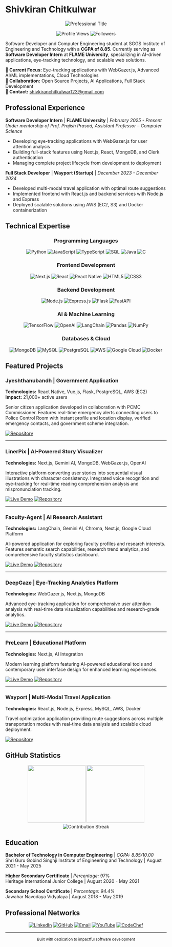 # Shivkiran Chitkulwar

<div align="center">
  <img src="https://readme-typing-svg.herokuapp.com?font=Inter&size=28&duration=3000&pause=1000&color=4A90E2&center=true&vCenter=true&width=700&lines=Software+Developer;AI+%26+Machine+Learning+Engineer;Full+Stack+Developer;Building+Scalable+Solutions" alt="Professional Title" />
</div>

<p align="center">
  <img src="https://komarev.com/ghpvc/?username=sscoderin&label=Profile%20Views&color=4a90e2&style=for-the-badge" alt="Profile Views" />
  <img src="https://img.shields.io/github/followers/sscoderin?style=for-the-badge&color=4a90e2" alt="Followers" />
</p>

Software Developer and Computer Engineering student at SGGS Institute of Engineering and Technology with a **CGPA of 8.85**. Currently serving as **Software Developer Intern** at **FLAME University**, specializing in AI-driven applications, eye-tracking technology, and scalable web solutions.

**🎯 Current Focus:** Eye-tracking applications with WebGazer.js, Advanced AI/ML implementations, Cloud Technologies  
**🤝 Collaboration:** Open Source Projects, AI Applications, Full Stack Development  
**📧 Contact:** shivkiranchitkulwar123@gmail.com

## Professional Experience

**Software Developer Intern** | **FLAME University** | *February 2025 - Present*  
*Under mentorship of Prof. Prajish Prasad, Assistant Professor – Computer Science*
- Developing eye-tracking applications with WebGazer.js for user attention analysis
- Building full-stack features using Next.js, React, MongoDB, and Clerk authentication
- Managing complete project lifecycle from development to deployment

**Full Stack Developer** | **Wayport (Startup)** | *December 2023 - December 2024*
- Developed multi-modal travel application with optimal route suggestions
- Implemented frontend with React.js and backend services with Node.js and Express
- Deployed scalable solutions using AWS (EC2, S3) and Docker containerization



## Technical Expertise

<div align="center">

### Programming Languages
![Python](https://img.shields.io/badge/Python-3776AB?style=for-the-badge&logo=python&logoColor=white)
![JavaScript](https://img.shields.io/badge/JavaScript-F7DF1E?style=for-the-badge&logo=javascript&logoColor=black)
![TypeScript](https://img.shields.io/badge/TypeScript-007ACC?style=for-the-badge&logo=typescript&logoColor=white)
![SQL](https://img.shields.io/badge/SQL-4479A1?style=for-the-badge&logo=mysql&logoColor=white)
![Java](https://img.shields.io/badge/Java-ED8B00?style=for-the-badge&logo=java&logoColor=white)
![C](https://img.shields.io/badge/C-00599C?style=for-the-badge&logo=c&logoColor=white)

### Frontend Development
![Next.js](https://img.shields.io/badge/Next.js-000000?style=for-the-badge&logo=next.js&logoColor=white)
![React](https://img.shields.io/badge/React-20232A?style=for-the-badge&logo=react&logoColor=61DAFB)
![React Native](https://img.shields.io/badge/React_Native-20232A?style=for-the-badge&logo=react&logoColor=61DAFB)
![HTML5](https://img.shields.io/badge/HTML5-E34F26?style=for-the-badge&logo=html5&logoColor=white)
![CSS3](https://img.shields.io/badge/CSS3-1572B6?style=for-the-badge&logo=css3&logoColor=white)

### Backend Development
![Node.js](https://img.shields.io/badge/Node.js-43853D?style=for-the-badge&logo=node.js&logoColor=white)
![Express.js](https://img.shields.io/badge/Express.js-404D59?style=for-the-badge&logo=express&logoColor=white)
![Flask](https://img.shields.io/badge/Flask-000000?style=for-the-badge&logo=flask&logoColor=white)
![FastAPI](https://img.shields.io/badge/FastAPI-005571?style=for-the-badge&logo=fastapi&logoColor=white)

### AI & Machine Learning
![TensorFlow](https://img.shields.io/badge/TensorFlow-FF6F00?style=for-the-badge&logo=tensorflow&logoColor=white)
![OpenAI](https://img.shields.io/badge/OpenAI-412991?style=for-the-badge&logo=openai&logoColor=white)
![LangChain](https://img.shields.io/badge/LangChain-00D4AA?style=for-the-badge&logoColor=white)
![Pandas](https://img.shields.io/badge/Pandas-150458?style=for-the-badge&logo=pandas&logoColor=white)
![NumPy](https://img.shields.io/badge/NumPy-013243?style=for-the-badge&logo=numpy&logoColor=white)

### Databases & Cloud
![MongoDB](https://img.shields.io/badge/MongoDB-4EA94B?style=for-the-badge&logo=mongodb&logoColor=white)
![MySQL](https://img.shields.io/badge/MySQL-4479A1?style=for-the-badge&logo=mysql&logoColor=white)
![PostgreSQL](https://img.shields.io/badge/PostgreSQL-316192?style=for-the-badge&logo=postgresql&logoColor=white)
![AWS](https://img.shields.io/badge/AWS-232F3E?style=for-the-badge&logo=amazon-aws&logoColor=white)
![Google Cloud](https://img.shields.io/badge/Google_Cloud-4285F4?style=for-the-badge&logo=google-cloud&logoColor=white)
![Docker](https://img.shields.io/badge/Docker-2496ED?style=for-the-badge&logo=docker&logoColor=white)

</div>

## Featured Projects

### **Jyeshthanubandh** | Government Application
**Technologies:** React Native, Vue.js, Flask, PostgreSQL, AWS (EC2)  
**Impact:** 21,000+ active users  

Senior citizen application developed in collaboration with PCMC Commissioner. Features real-time emergency alerts connecting users to Police Control Room with instant profile and location display, verified emergency contacts, and government scheme integration.

[![Repository](https://img.shields.io/badge/Repository-FF6B6B?style=for-the-badge&logo=github&logoColor=white)](https://github.com/SSCoderin/jyeshthanubandh)

---

### **LinerPix** | AI-Powered Story Visualizer
**Technologies:** Next.js, Gemini AI, MongoDB, WebGazer.js, OpenAI  

Interactive platform converting user stories into sequential visual illustrations with character consistency. Integrated voice recognition and eye-tracking for real-time reading comprehension analysis and mispronunciation tracking.

[![Live Demo](https://img.shields.io/badge/Live_Demo-4CAF50?style=for-the-badge&logo=vercel&logoColor=white)](https://liner-pix.vercel.app)
[![Repository](https://img.shields.io/badge/Repository-FF6B6B?style=for-the-badge&logo=github&logoColor=white)](https://github.com/SSCoderin/LinerPix)

---

### **Faculty-Agent** | AI Research Assistant
**Technologies:** LangChain, Gemini AI, Chroma, Next.js, Google Cloud Platform  

AI-powered application for exploring faculty profiles and research interests. Features semantic search capabilities, research trend analytics, and comprehensive faculty statistics dashboard.

[![Live Demo](https://img.shields.io/badge/Live_Demo-4CAF50?style=for-the-badge&logo=vercel&logoColor=white)](https://flame-faculty-agent.vercel.app)
[![Repository](https://img.shields.io/badge/Repository-FF6B6B?style=for-the-badge&logo=github&logoColor=white)](https://github.com/SSCoderin/flame-faculty-agent)

---

### **DeepGaze** | Eye-Tracking Analytics Platform
**Technologies:** WebGazer.js, Next.js, MongoDB  

Advanced eye-tracking application for comprehensive user attention analysis with real-time data visualization capabilities and research-grade analytics.

[![Live Demo](https://img.shields.io/badge/Live_Demo-4CAF50?style=for-the-badge&logo=vercel&logoColor=white)](https://deep-gaze.vercel.app)
[![Repository](https://img.shields.io/badge/Repository-FF6B6B?style=for-the-badge&logo=github&logoColor=white)](https://github.com/SSCoderin/DeepGaze)

---

### **PreLearn** | Educational Platform
**Technologies:** Next.js, AI Integration  

Modern learning platform featuring AI-powered educational tools and contemporary user interface design for enhanced learning experiences.

[![Live Demo](https://img.shields.io/badge/Live_Demo-4CAF50?style=for-the-badge&logo=vercel&logoColor=white)](https://prelearn-swart.vercel.app)
[![Repository](https://img.shields.io/badge/Repository-FF6B6B?style=for-the-badge&logo=github&logoColor=white)](https://github.com/SSCoderin/prelearn)

---

### **Wayport** | Multi-Modal Travel Application
**Technologies:** React.js, Node.js, Express, MySQL, AWS, Docker  

Travel optimization application providing route suggestions across multiple transportation modes with real-time data analysis and scalable cloud deployment.

[![Repository](https://img.shields.io/badge/Repository-FF6B6B?style=for-the-badge&logo=github&logoColor=white)](https://github.com/SSCoderin/wayport)

## GitHub Statistics

<div align="center">
  <img height="180em" src="https://github-readme-stats.vercel.app/api?username=sscoderin&show_icons=true&theme=nord&include_all_commits=true&count_private=true&hide_border=true"/>
  <img height="180em" src="https://github-readme-stats.vercel.app/api/top-langs/?username=sscoderin&layout=compact&langs_count=8&theme=nord&hide_border=true"/>
</div>

<div align="center">
  <img src="https://github-readme-streak-stats.herokuapp.com/?user=sscoderin&theme=nord&hide_border=true" alt="Contribution Streak" />
</div>

## Education

**Bachelor of Technology in Computer Engineering** | *CGPA: 8.85/10.00*  
Shri Guru Gobind Singhji Institute of Engineering and Technology | August 2021 - May 2025

**Higher Secondary Certificate** | *Percentage: 97%*  
Heritage International Junior College | August 2020 - May 2021

**Secondary School Certificate** | *Percentage: 94.4%*  
Jawahar Navodaya Vidyalaya | August 2018 - May 2019

## Professional Networks

<div align="center">
  
[![LinkedIn](https://img.shields.io/badge/LinkedIn-0077B5?style=flat-square&logo=linkedin&logoColor=white)](https://linkedin.com/in/shivkiran-chitkulwar)
[![GitHub](https://img.shields.io/badge/GitHub-181717?style=flat-square&logo=github&logoColor=white)](https://github.com/sscoderin)
[![Email](https://img.shields.io/badge/Email-EA4335?style=flat-square&logo=gmail&logoColor=white)](mailto:shivkiranchitkulwar123@gmail.com)
[![YouTube](https://img.shields.io/badge/YouTube-FF0000?style=flat-square&logo=youtube&logoColor=white)](https://www.youtube.com/c/sscoderin)
[![CodeChef](https://img.shields.io/badge/CodeChef-5B4638?style=flat-square&logo=codechef&logoColor=white)](https://www.codechef.com/users/shivkiran_chitkulwar)

</div>

---

<div align="center">
  <sub>Built with dedication to impactful software development</sub>
</div>
